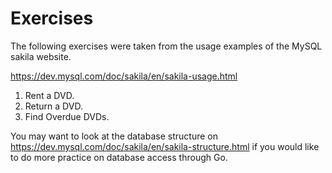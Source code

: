 # Exercises

The following exercises were taken from the usage examples of the MySQL sakila website.

<https://dev.mysql.com/doc/sakila/en/sakila-usage.html>

1. Rent a DVD.
2. Return a DVD.
3. Find Overdue DVDs.

You may want to look at the database structure on <https://dev.mysql.com/doc/sakila/en/sakila-structure.html> if you would like to do more practice on database access through Go. 